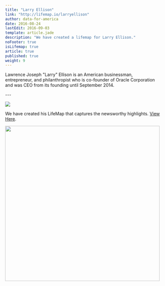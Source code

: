 ```yaml
---
title: "Larry Ellison"
link: "http://lifemap.io/larryellison"
author: data-for-america
date: 2016-08-24
lastEdit: 2016-09-03
template: article.jade
description: "We have created a lifemap for Larry Ellison."
noFooter: true
isLifemap: true
article: true
published: true
weight: 9
---
```


<p>
  Lawrence Joseph "Larry" Ellison is an American businessman, entrepreneur, and philanthropist who is co-founder of Oracle Corporation and was CEO from its founding until September 2014.
</p>
---
<p>
<img class="ui medium image" style="margin: 0 auto;" src="http://lifemap.io/img/larryellison.gif" />
</p>
<p>
   We have created his LifeMap that captures the newsworthy highlights. <a href="http://lifemap.io/larryellison/" target="_blank">View Here</a>.
</p>
<a href="http://lifemap.io/larryellison/" target="_blank">
<img class="ui medium image" style="width:500px; margin: 0 auto;" src="/img/lifemap/larryellison.jpg" />
</a>
